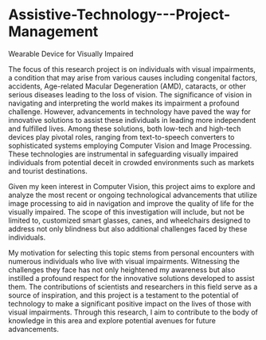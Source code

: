 # Assistive-Technology---Project-Management
Wearable Device for Visually Impaired

The focus of this research project is on individuals with visual impairments, a condition that may arise from various causes including congenital factors, accidents, Age-related Macular Degeneration (AMD), cataracts, or other serious diseases leading to the loss of vision. The significance of vision in navigating and interpreting the world makes its impairment a profound challenge. However, advancements in technology have paved the way for innovative solutions to assist these individuals in leading more independent and fulfilled lives. Among these solutions, both low-tech and high-tech devices play pivotal roles, ranging from text-to-speech converters to sophisticated systems employing Computer Vision and Image Processing. These technologies are instrumental in safeguarding visually impaired individuals from potential deceit in crowded environments such as markets and tourist destinations.

Given my keen interest in Computer Vision, this project aims to explore and analyze the most recent or ongoing technological advancements that utilize image processing to aid in navigation and improve the quality of life for the visually impaired. The scope of this investigation will include, but not be limited to, customized smart glasses, canes, and wheelchairs designed to address not only blindness but also additional challenges faced by these individuals.

My motivation for selecting this topic stems from personal encounters with numerous individuals who live with visual impairments. Witnessing the challenges they face has not only heightened my awareness but also instilled a profound respect for the innovative solutions developed to assist them. The contributions of scientists and researchers in this field serve as a source of inspiration, and this project is a testament to the potential of technology to make a significant positive impact on the lives of those with visual impairments. Through this research, I aim to contribute to the body of knowledge in this area and explore potential avenues for future advancements.
